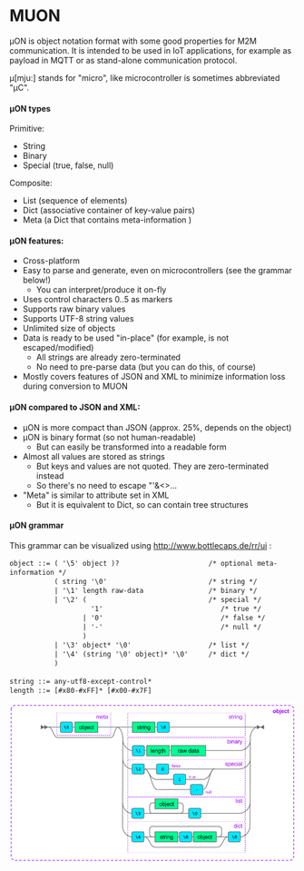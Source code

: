 # MUON
µON is object notation format with some good properties for M2M communication.
It is intended to be used in IoT applications, for example as payload in MQTT or as stand-alone communication protocol.

µ[mju:] stands for "micro", like microcontroller is sometimes abbreviated "µC".

#### µON types
Primitive:
* String
* Binary
* Special (true, false, null)

Composite:
* List (sequence of elements)
* Dict (associative container of key-value pairs)
* Meta (a Dict that contains meta-information )

#### µON features:
* Cross-platform
* Easy to parse and generate, even on microcontrollers (see the grammar below!)
  * You can interpret/produce it on-fly
* Uses control characters 0..5 as markers
* Supports raw binary values
* Supports UTF-8 string values
* Unlimited size of objects
* Data is ready to be used "in-place" (for example, is not escaped/modified)
  * All strings are already zero-terminated
  * No need to pre-parse data (but you can do this, of course)
* Mostly covers features of JSON and XML to minimize information loss during conversion to MUON

#### µON compared to JSON and XML:
* µON is more compact than JSON (approx. 25%, depends on the object)
* µON is binary format (so not human-readable)
  * But can easily be transformed into a readable form
* Almost all values are stored as strings
  * But keys and values are not quoted. They are zero-terminated instead
  * So there's no need to escape "'&<>...
* "Meta" is similar to attribute set in XML
  * But it is equivalent to Dict, so can contain tree structures

#### µON grammar
This grammar can be visualized using http://www.bottlecaps.de/rr/ui :

    object ::= ( '\5' object )?                      /* optional meta-information */
               ( string '\0'                         /* string */
               | '\1' length raw-data                /* binary */
               | '\2' (                              /* special */
                        '1'                             /* true */
                      | '0'                             /* false */
                      | '-'                             /* null */
                      )
               | '\3' object* '\0'                   /* list */
               | '\4' (string '\0' object)* '\0'     /* dict */
               )
    
    string ::= any-utf8-except-control*
    length ::= [#x80-#xFF]* [#x00-#x7F]


![alt tag](docs/object.png?raw=true)

